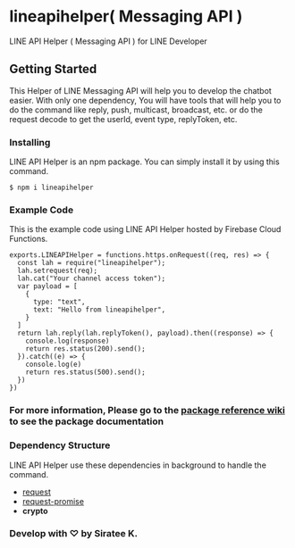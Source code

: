 # lineapihelper( Messaging API )
LINE API Helper ( Messaging API ) for LINE Developer

## Getting Started
This Helper of LINE Messaging API will help you to develop the chatbot easier. With only one dependency, You will have tools that will help you to do the command like reply, push, multicast, broadcast, etc. or do the request decode to get the userId, event type, replyToken, etc.

### Installing
LINE API Helper is an npm package. You can simply install it by using this command.
```
$ npm i lineapihelper
```

### Example Code
This is the example code using LINE API Helper hosted by Firebase Cloud Functions.
```
exports.LINEAPIHelper = functions.https.onRequest((req, res) => {
  const lah = require("lineapihelper");
  lah.setrequest(req);
  lah.cat("Your channel access token");
  var payload = [
    {
      type: "text",
      text: "Hello from lineapihelper",
    }
  ]
  return lah.reply(lah.replyToken(), payload).then((response) => {
    console.log(response)
    return res.status(200).send();
  }).catch((e) => {
    console.log(e)
    return res.status(500).send();
  })
})
```
### For more information, Please go to the [package reference wiki](https://github.com/sirateek/lineapihelper/wiki/Package-Reference) to see the package documentation

### Dependency Structure
LINE API Helper use these dependencies in background to handle the command.
* [request](https://www.npmjs.com/package/request)
* [request-promise](https://www.npmjs.com/package/request-promise)
* **crypto**

### Develop with ♡ by Siratee K.
